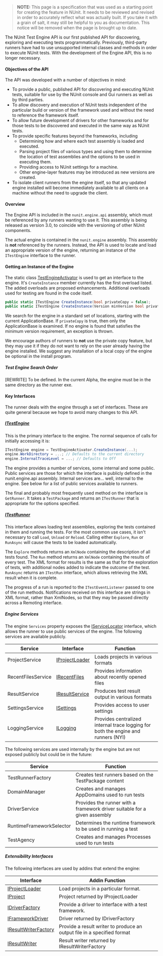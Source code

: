 > **NOTE:** This page is a specification that was used as a starting point for creating the feature in NUnit. It needs to be reviewed and revised in order to accurately reflect what was actually built. If you take it with a grain of salt, it may still be helpful to you as documentation. This notice will be removed when the page is brought up to date.

The NUnit Test Engine API is our first published API for discovering, exploring and executing tests programmatically. Previously, third-party runners have had to use unsupported internal classes and methods in order to execute NUnit tests.  With the development of the Engine API, this is no longer necessary.

#### Objectives of the API

The API was developed with a number of objectives in mind:

* To provide a public, published API for discovering and executing NUnit tests, suitable for use by the NUnit console and Gui runners as well as by third parties.
* To allow discovery and execution of NUnit tests independent of the particular build or version of the framework used and without the need to reference the framework itself.
* To allow future development of drivers for other frameworks and for those tests to be discovered and executed in the same way as NUnit tests.
* To provide specific features beyond the frameworks, including
  * Determining how and where each test assembly is loaded and executed.
  * Parsing project files of various types and using them to determine the location of test assemblies and the options to be used in executing them.
  * Providing access to NUnit settings for a machine.
  * Other engine-layer features may be  introduced as new versions are created.
* To isolate client runners from the engine itself, so that any updated engine installed will become immediately available to all clients on a machine without the need to upgrade the client.

#### Overview

The Engine API is included in the `nunit.engine.api` assembly, which must be referenced by any runners wanting to use it. This assembly is being released as version 3.0, to coincide with the versioning of other NUnit components. 

The actual engine is contained in the `nunit.engine` assembly. This assembly is **not** referenced by the runners. Instead, the API is used to locate and load an appropriate version of the engine, returning an instance of the `ITestEngine` interface to the  runner.

#### Getting an Instance of the Engine

The static class [TestEngineActivator](../../../nunit/blob/master/src/NUnitEngine/nunit.engine.api/TestEngineActivator.cs) is used to get an interface to the engine. It's `CreateInstance` member currently has the first overload listed. The added overloads are proposed enhancements. Additional overloads used for testing are found in the code itself.

```C#
public static ITestEngine CreateInstance(bool privateCopy = false);
public static ITestEngine CreateInstance(Version minVersion bool privateCopy = false);
```

We search for the engine in a standard set of locations, starting with the current ApplicationBase. If `privateCopy` is true, then only the ApplicationBase is examined. If no engine is found that satisfies the minimum version requirement, an exception is thrown.

We encourage authors of runners to **not** use the private copy feature, but they may use it if they do not want to rely on the user already having the engine installed. We suggest any installation of a local copy of the engine be optional in the install program.

##### Test Engine Search Order

[REWRITE] To be defined. In the current Alpha, the engine must be in the same directory as the runner exe.

#### Key Interfaces

The runner deals with the engine through a set of interfaces. These are quite general because we hope to avoid many changes to this API.

##### [ITestEngine](../../../nunit/blob/master/src/NUnitEngine/nunit.engine.api/ITestEngine.cs)

This is the primary interface to the engine. The normal sequence of calls for initially accessing it is:

```C#
ITestEngine engine = TestEngineActivator.CreateInstance(...);
engine.WorkDirectory = ...; // Defaults to the current directory
engine.InternalTraceLevel = ...; // Defaults to Off
```

The engine provides a number of services, some internal and some public. Public services are those for which the interface is publicly defined in the nunit.engine.api assembly. Internal services are... well, internal to the engine. See below for a list of public services available to runners.

The final and probably most frequently used method on the interface is `GetRunner`. It takes a `TestPackage` and returns an `ITestRunner` that is appropriate for the options specified.

##### [ITestRunner](../../../nunit/blob/master/src/NUnitEngine/nunit.engine.api/ITestRunner.cs)

This interface allows loading test assemblies, exploring the tests contained in them and running the tests. For the most common use cases, it isn't necessary to call `Load`, `Unload` or `Reload`. Calling either `Explore`, `Run` or `RunAsync` will cause the tests to be loaded automatically.

The `Explore` methods returns an `XmlNode` containing the description of all tests found. The `Run` method returns an `XmlNode` containing the results of every test. The XML format for results is the same as that for the exploration of tests, with additional nodes added to indicate the outcome of the test. `RunAsync` returns an `ITestRun` interface, which allows retrieving the XML result when it is complete.

The progress of a run is reported to the `ITestEventListener` passed to one of the run methods. Notifications received on this interface are strings in XML format, rather than XmlNodes, so that they may be passed directly across a Remoting interface.

##### Engine Services

The engine `Services` property exposes the [IServiceLocator](../../../nunit/blob/master/src/NUnitEngine/nunit.engine.api/IServiceLocator.cs) interface, which allows the runner to use public services of the engine. The following services are available publicly.

| Service            | Interface    | Function  |
|--------------------|--------------|-----------|
| ProjectService     | [IProjectLoader](../../../nunit/blob/master/src/NUnitEngine/nunit.engine.api/Extensibility/IProjectLoader.cs)  | Loads projects in various formats |
| RecentFilesService | [IRecentFiles](../../../nunit/blob/master/src/NUnitEngine/nunit.engine.api/IRecentFiles.cs)  | Provides information about recently opened files  |
| ResultService      | [IResultService](../../../nunit/blob/master/src/NUnitEngine/nunit.engine.api/IResultService.cs)  | Produces test result output in various formats  |
| SettingsService    | [ISettings](../../../nunit/blob/master/src/NUnitEngine/nunit.engine.api/ISettings.cs) | Provides access to user settings |
| LoggingService     | [ILogging](../../../nunit/blob/master/src/NUnitEngine/nunit.engine.api/ILogging.cs) | Provides centralized internal trace logging for both the engine and runners (NYI) |

The following services are used internally by the engine but are not exposed publicly but could be in the future:

| Service                  | Function  |
|--------------------------|-----------|
| TestRunnerFactory        | Creates test runners based on the TestPackage content |
| DomainManager            | Creates and manages AppDomains used to run tests      |
| DriverService            | Provides the runner with a framework driver suitable for a given assembly |
| RuntimeFrameworkSelector | Determines the runtime framework to be used in running a test |
| TestAgency               | Creates and manages Processes used to run tests       |

##### Extensibility Interfaces

The following interfaces are used by addins that extend the engine:

| Interface              | Addin Function  |
|------------------------|-----------------|
| [IProjectLoader](../../../nunit/blob/master/src/NUnitEngine/nunit.engine.api/Extensibility/IProjectLoader.cs)       | Load projects in a particular format. |
| [IProject](../../../nunit/blob/master/src/NUnitEngine/nunit.engine.api/Extensibility/IProject.cs)             | Project returned by IProjectLoader |
| [IDriverFactory](../../../nunit/blob/master/src/NUnitEngine/nunit.engine.api/Extensibility/IDriverFactory.cs)       | Provide a driver to interface with a test framework. |
| [IFrameworkDriver](../../../nunit/blob/master/src/NUnitEngine/nunit.engine.api/Extensibility/IFrameworkDriver.cs)     | Driver returned by IDriverFactory |
| [IResultWriterFactory](../../../nunit/blob/master/src/NUnitEngine/nunit.engine.api/Extensibility/IResultWriterFactory.cs) | Provide a result writer to produce an output file in a specified format |
| [IResultWriter](../../../nunit/blob/master/src/NUnitEngine/nunit.engine.api/Extensibility/IResultWriter.cs)        | Result writer returned by IResultWriterFactory |
